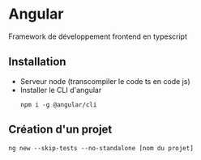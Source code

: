 # Angular
Framework de développement frontend
en typescript

## Installation
- Serveur node (transcompiler le code ts en code js)
- Installer le CLI d'angular 
    ```
    npm i -g @angular/cli
    ```

## Création d'un projet
```
ng new --skip-tests --no-standalone [nom du projet]
```